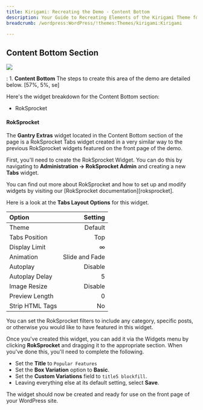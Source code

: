 ```yaml
---
title: Kirigami: Recreating the Demo - Content Bottom
description: Your Guide to Recreating Elements of the Kirigami Theme for WordPress
breadcrumb: /wordpress:WordPress/!themes:Themes/kirigami:Kirigami

---
```


Content Bottom Section
-----
![][demo27]

:   1. **Content Bottom** The steps to create this area of the demo are detailed below. [57%, 5%, se]

Here's the widget breakdown for the Content Bottom section:

* RokSprocket

#### RokSprocket
The **Gantry Extras** widget located in the Content Bottom section of the page is a RokSprocket Tabs widget created in a very similar way to the previous RokSprocket widgets featured on the front page of the demo.

First, you'll need to create the RokSprocket Widget. You can do this by navigating to **Administration -> RokSprocket Admin** and creating a new **Tabs** widget. 

You can find out more about RokSprocket and how to set up and modify widgets by visiting our [RokSprocket documentation][roksprocket].

Here is a look at the **Tabs Layout Options** for this widget.

| Option          |        Setting |  
| :-------------- | -------------: |  
| Theme           |        Default |  
| Tabs Position   |            Top |  
| Display Limit   |              ∞ |  
| Animation       | Slide and Fade |  
| Autoplay        |        Disable |  
| Autoplay Delay  |              5 |  
| Image Resize    |        Disable |  
| Preview Length  |              0 |  
| Strip HTML Tags |             No |  

You can set the RokSprocket filters to include any category, specific posts, or otherwise you would like to have featured in this widget.

Once you've created this widget, you can add it via the Widgets menu by clicking **RokSprocket** and dragging it to the appropriate section. When you've done this, you'll need to complete the following.

* Set the **Title** to `Popular Features`
* Set the **Box Variation** option to **Basic**.
* Set the **Custom Variations** field to `title5 blockfill`.
* Leaving everything else at its default setting, select **Save**.

The widget should now be created and ready for use on the front page of your WordPress site.

[demo27]: assets/wp_kirigami_demo_5.jpeg